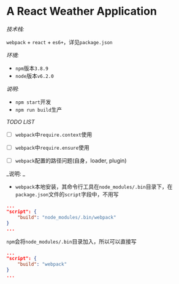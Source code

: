 # A React Weather Application

_技术栈:_

`webpack` + `react` + `es6+`，详见`package.json`

_环境:_

*	`npm`版本`3.8.9`
*	`node`版本`v6.2.0`

_说明:_

*	`npm start`开发
*	`npm run build`生产

_TODO LIST_

* [ ] `webpack`中`require.context`使用
* [ ] `webpack`中`require.ensure`使用
* [ ] `webpack`配置的路径问题(自身，loader, plugin)


_说明: _

* `webpack`本地安装，其命令行工具在`node_modules/.bin`目录下，在`package.json`文件的`script`字段中，不用写

```json
...
"script": {
	"build": "node_modules/.bin/webpack"
}
...
```


`npm`会将`node_modules/.bin`目录加入，所以可以直接写

```json
...
"script": {
	"build": "webpack"
}
...
```



